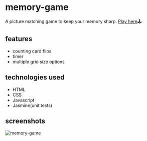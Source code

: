 # memory-game
A picture matching game to keep your memory sharp. [Play here](https://www.ngoako.com/memory-game/)🕹

## features
- counting card flips
- timer
- multiple grid size options

## technologies used
- HTML
- CSS
- Javascript
- Jasmine(unit tests)

## screenshots
![memory-game](https://user-images.githubusercontent.com/54069197/136515729-222c98ce-cd9d-4915-982c-2cccee3b3e8b.jpg)
